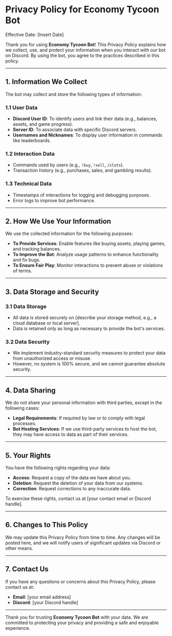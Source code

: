 # Privacy Policy for Economy Tycoon Bot

Effective Date: [Insert Date]

Thank you for using **Economy Tycoon Bot**! This Privacy Policy explains how we collect, use, and protect your information when you interact with our bot on Discord. By using the bot, you agree to the practices described in this policy.

---

## 1. Information We Collect

The bot may collect and store the following types of information:

### 1.1 **User Data**
   - **Discord User ID**: To identify users and link their data (e.g., balances, assets, and game progress).
   - **Server ID**: To associate data with specific Discord servers.
   - **Usernames and Nicknames**: To display user information in commands like leaderboards.

### 1.2 **Interaction Data**
   - Commands used by users (e.g., `!buy`, `!sell`, `/slots`).
   - Transaction history (e.g., purchases, sales, and gambling results).

### 1.3 **Technical Data**
   - Timestamps of interactions for logging and debugging purposes.
   - Error logs to improve bot performance.

---

## 2. How We Use Your Information

We use the collected information for the following purposes:

- **To Provide Services**: Enable features like buying assets, playing games, and tracking balances.
- **To Improve the Bot**: Analyze usage patterns to enhance functionality and fix bugs.
- **To Ensure Fair Play**: Monitor interactions to prevent abuse or violations of terms.

---

## 3. Data Storage and Security

### 3.1 **Data Storage**
   - All data is stored securely on [describe your storage method, e.g., a cloud database or local server].
   - Data is retained only as long as necessary to provide the bot's services.

### 3.2 **Data Security**
   - We implement industry-standard security measures to protect your data from unauthorized access or misuse.
   - However, no system is 100% secure, and we cannot guarantee absolute security.

---

## 4. Data Sharing

We do not share your personal information with third parties, except in the following cases:
- **Legal Requirements**: If required by law or to comply with legal processes.
- **Bot Hosting Services**: If we use third-party services to host the bot, they may have access to data as part of their services.

---

## 5. Your Rights

You have the following rights regarding your data:
- **Access**: Request a copy of the data we have about you.
- **Deletion**: Request the deletion of your data from our systems.
- **Correction**: Request corrections to any inaccurate data.

To exercise these rights, contact us at [your contact email or Discord handle].

---

## 6. Changes to This Policy

We may update this Privacy Policy from time to time. Any changes will be posted here, and we will notify users of significant updates via Discord or other means.

---

## 7. Contact Us

If you have any questions or concerns about this Privacy Policy, please contact us at:
- **Email**: [your email address]
- **Discord**: [your Discord handle]

---

Thank you for trusting **Economy Tycoon Bot** with your data. We are committed to protecting your privacy and providing a safe and enjoyable experience.

